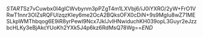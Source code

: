 $START$Sz7vCuwbx0I4glCWvbynm3pPZgT4m1LXVbj6/iJ0iYXRO/2yW+FrO1VRwT1nnr3OIZsRQFUIzqzKIey6me2OcA2BQksOFX0cDiN+9s9MgIu8wZ71MESLkpWMThbqog6E9iR8yrPewI9Ncx7JklJvIHNwiduchKH039opL3Guyr2eJzzbcHLKy3eBjAkcYUoKh2YXk5J4p6kz6RdMsQ78Wg==$END$
